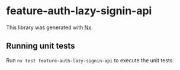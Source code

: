 # feature-auth-lazy-signin-api

This library was generated with [Nx](https://nx.dev).

## Running unit tests

Run `nx test feature-auth-lazy-signin-api` to execute the unit tests.
